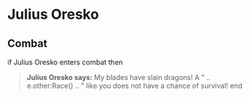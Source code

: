 # Julius Oresko


## Combat

if Julius Oresko enters combat  then


>**Julius Oresko says:** My blades have slain dragons! A " .. e.other:Race() .. " like you does not have a chance of survival!
end
